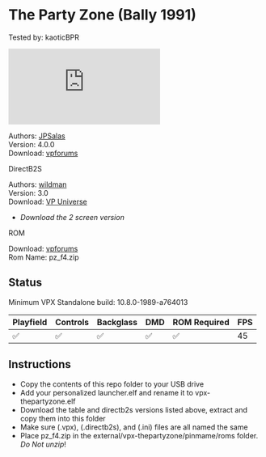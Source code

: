 # The Party Zone (Bally 1991)
Tested by: kaoticBPR

![Table Preview](https://www.vpforums.org/index.php?app=downloads&module=display&section=screenshot&record=104694&id=13460&full=1)

Authors: [JPSalas](https://www.vpforums.org/index.php?showuser=277)  
Version: 4.0.0  
Download: [vpforums](https://www.vpforums.org/index.php?app=downloads&showfile=13460#)

DirectB2S

Authors: [wildman](https://vpuniverse.com/profile/5-wildman/)  
Version: 3.0  
Download: [VP Universe](https://vpuniverse.com/files/file/2147-the-party-zone-bally-1991/#google_vignette)  
- *Download the 2 screen version*

ROM

Download: [vpforums](https://www.vpforums.org/index.php?app=downloads&showfile=1196)  
Rom Name: pz_f4.zip

## Status 

Minimum VPX Standalone build: 10.8.0-1989-a764013

| Playfield | Controls | Backglass | DMD | ROM Required | FPS | 
|-----------|----------|-----------|-----|--------------|-----|
| :white_check_mark: | :white_check_mark: | :white_check_mark: | :white_check_mark: | :white_check_mark: | 45 |

## Instructions

- Copy the contents of this repo folder to your USB drive
- Add your personalized launcher.elf and rename it to vpx-thepartyzone.elf
- Download the table and directb2s versions listed above, extract and copy them into this folder
- Make sure (.vpx), (.directb2s), and (.ini) files are all named the same
- Place pz_f4.zip in the external/vpx-thepartyzone/pinmame/roms folder. *Do Not unzip*!
